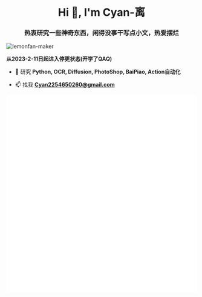 <h1 align="center">Hi 👋, I'm Cyan-离</h1>
<h3 align="center">热衷研究一些神奇东西，闲得没事干写点小文，热爱摆烂</h3>

<p align="left"> <img src="https://komarev.com/ghpvc/?username=lemonfan-maker&label=Profile%20views&color=0e75b6&style=flat" alt="lemonfan-maker" /> </p>

**从2023-2-11日起进入停更状态(开学了QAQ)**

- 🌱 研究 **Python, OCR, Diffusion, PhotoShop, BaiPiao, Action自动化**

- 📫 找我 **Cyan2254650260@gmail.com**

![Metrics](https://raw.githubusercontent.com/LemonFan-maker/github-stats/main/github-metrics.svg)
